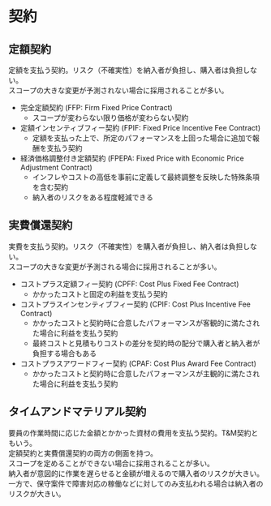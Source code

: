 # 契約

## 定額契約

定額を支払う契約。リスク（不確実性）を納入者が負担し、購入者は負担しない。  
スコープの大きな変更が予測されない場合に採用されることが多い。

- 完全定額契約 (FFP: Firm Fixed Price Contract)
    - スコープが変わらない限り価格が変わらない契約
- 定額インセンティブフィー契約 (FPIF: Fixed Price Incentive Fee Contract)
    - 定額を支払った上で、所定のパフォーマンスを上回った場合に追加で報酬を支払う契約
- 経済価格調整付き定額契約 (FPEPA: Fixed Price with Economic Price Adjustment Contract)
    - インフレやコストの高低を事前に定義して最終調整を反映した特殊条項を含む契約
    - 納入者のリスクをある程度軽減できる


## 実費償還契約

実費を支払う契約。リスク（不確実性）を購入者が負担し、納入者は負担しない。  
スコープの大きな変更が予測される場合に採用されることが多い。

- コストプラス定額フィー契約 (CPFF: Cost Plus Fixed Fee Contract)
    - かかったコストと固定の利益を支払う契約
- コストプラスインセンティブフィー契約 (CPIF: Cost Plus Incentive Fee Contract)
    - かかったコストと契約時に合意したパフォーマンスが客観的に満たされた場合に利益を支払う契約
    - 最終コストと見積もりコストの差分を契約時の配分で購入者と納入者が負担する場合もある
- コストプラスアワードフィー契約 (CPAF: Cost Plus Award Fee Contract)
    - かかったコストと契約時に合意したパフォーマンスが主観的に満たされた場合に利益を支払う契約


## タイムアンドマテリアル契約

要員の作業時間に応じた金額とかかった資材の費用を支払う契約。T&M契約ともいう。  
定額契約と実費償還契約の両方の側面を持つ。  
スコープを定めることができない場合に採用されることが多い。  
納入者が意図的に作業を遅らせると金額が増えるので購入者のリスクが大きい。  
一方で、保守案件で障害対応の稼働などに対してのみ支払われる場合は納入者のリスクが大きい。
